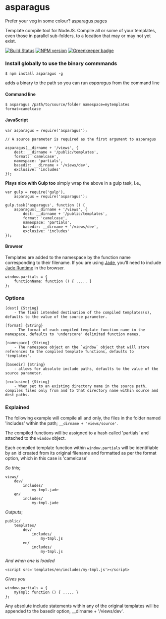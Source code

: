 asparagus
=========

Prefer your veg in some colour? [asparagus pages](http://joechapman.github.io/asparagus/)

Template compile tool for NodeJS.
Compile all or some of your templates, even those in parallel sub-folders, to a location that may or may not yet exist.

[![Build Status](https://travis-ci.org/JoeChapman/asparagus.svg?branch=master)](https://travis-ci.org/JoeChapman/asparagus)
[![NPM version](https://badge.fury.io/js/asparagus.svg)](http://badge.fury.io/js/asparagus) [![Greenkeeper badge](https://badges.greenkeeper.io/JoeChapman/asparagus.svg)](https://greenkeeper.io/)

### Install globally to use the binary commmands

```
$ npm install asparagus -g
```

adds a binary to the path so you can run *asparagus* from the command line

#### Command line

```
$ asparagus /path/to/source/folder namespace=mytemplates format=camelcase
```

#### JavaScript
```
var asparagus = require('asparagus');

// A source parameter is required as the first argument to asparagus

asparagus(__dirname + '/views', {
    dest: __dirname + '/public/templates',
    format: 'camelcase',
    namespace: 'partials',
    basedir: __dirname + '/views/dev',
    exclusive: 'includes'
});
```

**Plays nice with Gulp too** simply wrap the above in a gulp task, I.e.,

```
var gulp = require('gulp'),
    asparagus = require('asparagus');

gulp.task('asparagus', function () {
    asparagus(__dirname + '/views', {
        dest: __dirname + '/public/templates',
        format: 'camelcase',
        namespace: 'partials',
        basedir: __dirname + '/views/dev',
        exclusive: 'includes'
});
```

#### Browser
Templates are added to the namespace by the function name corresponding to their filename.
If you are using [Jade](http://jade-lang.com/), you'll need to include [Jade Runtime](https://raw.githubusercontent.com/visionmedia/jade/master/runtime.js) in the browser.
```
window.partials = {
    functionName: function () { ..... }
};
```

### Options
```
[dest] {String}
    - The final intended destination of the compiled templates(s), defaults to the value of the source parameter.

[format] {String}
    - The format of each compiled template function name in the namespace, defaults to 'underscore' delimited function names.

[namespace] {String}
    - The namespace object on the `window` object that will store references to the compiled template functions, defaults to 'templates'.

[basedir] {String}
    - allows for absolute include paths, defaults to the value of the source parameter.

[exclusive] {String}
    - When set to an existing directory name in the source path, compiles files only from and to that directory name within source and dest paths.

```


### Explained

The following example will compile all and only, the files in the folder named 'includes' within the path; `__dirname + 'views/source'`.

The compiled functions will be assigned to a hash called 'partials' and attached to the `window` object.

Each compiled template function within `window.partials` will be identifiable by an id created from its original filename and formatted as per the format option, which in this case is 'camelcase'

*So this*;
```
views/
    dev/
        includes/
            my-tmpl.jade
    en/
        includes/
            my-tmpl.jade
```

*Outputs*;
```
public/
    templates/
        dev/
            includes/
                my-tmpl.js
        en/
            includes/
                my-tmpl.js
```

*And when one is loaded*
```
<script src='templates/en/includes/my-tmpl.js'></script>
```

*Gives you*
```
window.partials = {
    myTmpl: function () { ..... }
};
```
Any absolute include statements within any of the original templates will be appended to the basedir option, __dirname + '/views/dev'.
